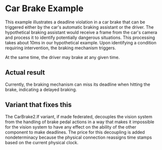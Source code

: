 # Car Brake Example

This example illustrates a deadline violation in a car brake that can be triggered either by the car's automatic braking assistant or the driver.
The hypothetical braking assistant would receive a frame from the car's camera and process it to identify potentially dangerous situations.
This processing takes about 10ms in our hypothetical example.
Upon identifying a condition requiring intervention, the braking mechanism triggers.

At the same time, the driver may brake at any given time.

## Actual result

Currently, the braking mechanism can miss its deadline when hitting the brake, indicating a delayed braking.

## Variant that fixes this

The CarBrake2.lf variant, if made federated, decouples the vision system from the handling of brake pedal actions
in a way that makes it impossible for the vision system to have any effect on the ability of the other component
to make deadlines. The price for this decoupling is added nondeterminacy because the physical connection
reassigns time stamps based on the current physical clock.
